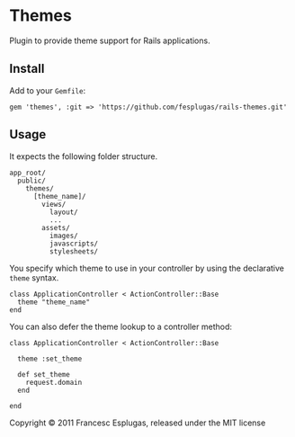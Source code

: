# Themes

Plugin to provide theme support for Rails applications.

## Install

Add to your `Gemfile`:

    gem 'themes', :git => 'https://github.com/fesplugas/rails-themes.git'

## Usage

It expects the following folder structure.

    app_root/
      public/
        themes/
          [theme_name]/
            views/
              layout/
              ...
            assets/
              images/
              javascripts/
              stylesheets/

You specify which theme to use in your controller by using 
the declarative `theme` syntax.

    class ApplicationController < ActionController::Base
      theme "theme_name"
    end

You can also defer the theme lookup to a controller method:

    class ApplicationController < ActionController::Base

      theme :set_theme

      def set_theme
        request.domain
      end

    end

Copyright © 2011 Francesc Esplugas, released under the MIT license
